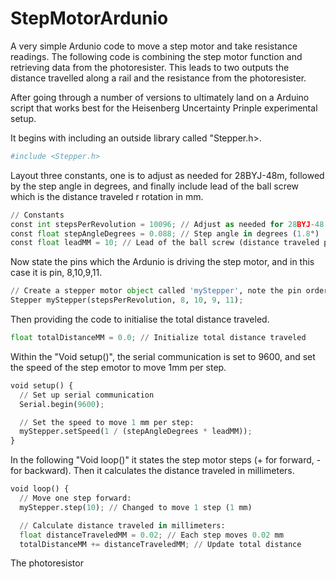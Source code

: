 # StepMotorArdunio
A very simple Ardunio code to move a step motor and take resistance readings.
The following code is combining the step motor function and retrieving data from the photoresister. This leads to two outputs the distance travelled along a rail and the resistance from the photoresister.


After going through a number of versions to ultimately land on a Arduino script that works best for the Heisenberg Uncertainty Prinple experimental setup. 

It begins with including an outside library called "Stepper.h>.
```python
#include <Stepper.h>
```

Layout three constants, one is to adjust as needed for 28BYJ-48m, followed by the step angle in degrees, and finally include lead  of the ball screw which is the distance traveled r rotation in mm.  
```python
// Constants
const int stepsPerRevolution = 10096; // Adjust as needed for 28BYJ-48
const float stepAngleDegrees = 0.088; // Step angle in degrees (1.8°)
const float leadMM = 10; // Lead of the ball screw (distance traveled per rotation, in mm)
```

Now state the pins which the Ardunio is driving the step motor, and in this case it is pin, 8,10,9,11.
```python
// Create a stepper motor object called 'myStepper', note the pin order:
Stepper myStepper(stepsPerRevolution, 8, 10, 9, 11);
```

Then providing the code to initialise the total distance traveled.
```python
float totalDistanceMM = 0.0; // Initialize total distance traveled
```

Within the "Void setup()", the serial communication is set to 9600, and set the speed of the step emotor to move 1mm per step.
```python
void setup() {
  // Set up serial communication
  Serial.begin(9600);

  // Set the speed to move 1 mm per step:
  myStepper.setSpeed(1 / (stepAngleDegrees * leadMM));
}
```

In the following "Void loop()" it states the step motor steps (+ for forward, - for backward). Then it calculates the distance traveled in millimeters.
```python
void loop() {
  // Move one step forward:
  myStepper.step(10); // Changed to move 1 step (1 mm)

  // Calculate distance traveled in millimeters:
  float distanceTraveledMM = 0.02; // Each step moves 0.02 mm
  totalDistanceMM += distanceTraveledMM; // Update total distance
```

The photoresistor 

